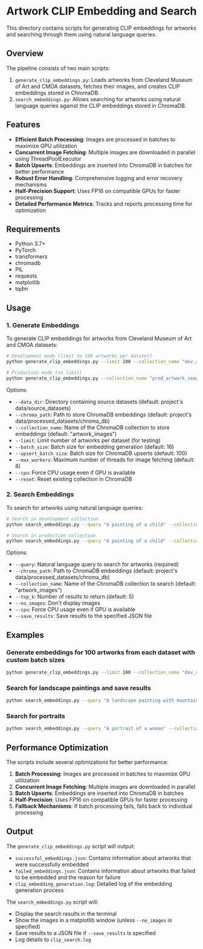 # Artwork CLIP Embedding and Search

This directory contains scripts for generating CLIP embeddings for artworks and searching through them using natural language queries.

## Overview

The pipeline consists of two main scripts:

1. `generate_clip_embeddings.py`: Loads artworks from Cleveland Museum of Art and CMOA datasets, fetches their images, and creates CLIP embeddings stored in ChromaDB.
2. `search_embeddings.py`: Allows searching for artworks using natural language queries against the CLIP embeddings stored in ChromaDB.

## Features

- **Efficient Batch Processing**: Images are processed in batches to maximize GPU utilization
- **Concurrent Image Fetching**: Multiple images are downloaded in parallel using ThreadPoolExecutor
- **Batch Upserts**: Embeddings are inserted into ChromaDB in batches for better performance
- **Robust Error Handling**: Comprehensive logging and error recovery mechanisms
- **Half-Precision Support**: Uses FP16 on compatible GPUs for faster processing
- **Detailed Performance Metrics**: Tracks and reports processing time for optimization

## Requirements

- Python 3.7+
- PyTorch
- transformers
- chromadb
- PIL
- requests
- matplotlib
- tqdm

## Usage

### 1. Generate Embeddings

To generate CLIP embeddings for artworks from Cleveland Museum of Art and CMOA datasets:

```bash
# Development mode (limit to 100 artworks per dataset)
python generate_clip_embeddings.py --limit 100 --collection_name "dev_artwork_images"

# Production mode (no limit)
python generate_clip_embeddings.py --collection_name "prod_artwork_images"
```

Options:
- `--data_dir`: Directory containing source datasets (default: project's data/source_datasets)
- `--chroma_path`: Path to store ChromaDB embeddings (default: project's data/processed_datasets/chroma_db)
- `--collection_name`: Name of the ChromaDB collection to store embeddings (default: "artwork_images")
- `--limit`: Limit number of artworks per dataset (for testing)
- `--batch_size`: Batch size for embedding generation (default: 16)
- `--upsert_batch_size`: Batch size for ChromaDB upserts (default: 100)
- `--max_workers`: Maximum number of threads for image fetching (default: 8)
- `--cpu`: Force CPU usage even if GPU is available
- `--reset`: Reset existing collection in ChromaDB

### 2. Search Embeddings

To search for artworks using natural language queries:

```bash
# Search in development collection
python search_embeddings.py --query "A painting of a child" --collection_name "dev_artwork_images"

# Search in production collection
python search_embeddings.py --query "A painting of a child" --collection_name "prod_artwork_images"
```

Options:
- `--query`: Natural language query to search for artworks (required)
- `--chroma_path`: Path to ChromaDB embeddings (default: project's data/processed_datasets/chroma_db)
- `--collection_name`: Name of the ChromaDB collection to search (default: "artwork_images")
- `--top_k`: Number of results to return (default: 5)
- `--no_images`: Don't display images
- `--cpu`: Force CPU usage even if GPU is available
- `--save_results`: Save results to the specified JSON file

## Examples

### Generate embeddings for 100 artworks from each dataset with custom batch sizes

```bash
python generate_clip_embeddings.py --limit 100 --collection_name "dev_artwork_images" --reset --batch_size 32 --upsert_batch_size 50 --max_workers 12
```

### Search for landscape paintings and save results

```bash
python search_embeddings.py --query "A landscape painting with mountains" --collection_name "dev_artwork_images" --top_k 10 --save_results landscape_results.json
```

### Search for portraits

```bash
python search_embeddings.py --query "A portrait of a woman" --collection_name "dev_artwork_images"
```

## Performance Optimization

The scripts include several optimizations for better performance:

1. **Batch Processing**: Images are processed in batches to maximize GPU utilization
2. **Concurrent Image Fetching**: Multiple images are downloaded in parallel
3. **Batch Upserts**: Embeddings are inserted into ChromaDB in batches
4. **Half-Precision**: Uses FP16 on compatible GPUs for faster processing
5. **Fallback Mechanisms**: If batch processing fails, falls back to individual processing

## Output

The `generate_clip_embeddings.py` script will output:
- `successful_embeddings.json`: Contains information about artworks that were successfully embedded
- `failed_embeddings.json`: Contains information about artworks that failed to be embedded and the reason for failure
- `clip_embedding_generation.log`: Detailed log of the embedding generation process

The `search_embeddings.py` script will:
- Display the search results in the terminal
- Show the images in a matplotlib window (unless `--no_images` is specified)
- Save results to a JSON file if `--save_results` is specified
- Log details to `clip_search.log` 